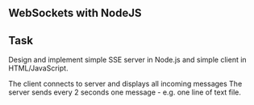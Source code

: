 ## WebSockets with NodeJS

## Task
Design and implement simple SSE server in Node.js and simple client in HTML/JavaScript.

The client connects to server and displays all incoming messages
The server sends every 2 seconds one message - e.g. one line of text file.
